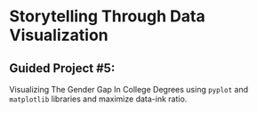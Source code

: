 # Storytelling Through Data Visualization
## Guided Project #5:
Visualizing The Gender Gap In College Degrees using `pyplot` and `matplotlib` libraries and maximize data-ink ratio.
